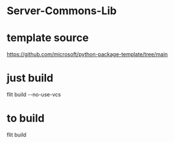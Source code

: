 # Server-Commons-Lib

# template source
https://github.com/microsoft/python-package-template/tree/main
# just build
 flit build   --no-use-vcs

# to build

flit build